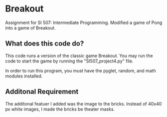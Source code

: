# Breakout

Assignment for SI 507: Intermediate Programming. Modified a game of Pong into a game of Breakout. 

## What does this code do? 

This code runs a version of the classic game Breakout. You may run the code to start the game by running the "SI507_project4.py" file. 

In order to run this program, you must have the pyglet, random, and math modules installed.

## Additonal Requirement

The additonal featuer I added was the image to the bricks. Instead of 40x40 px white images, I made the bricks be theater masks. 
